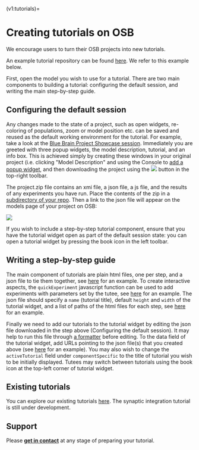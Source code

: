 (v1:tutorials)=
# Creating tutorials on OSB

We encourage users to turn their OSB projects into new tutorials.

An example tutorial repository can be found [here](https://github.com/mattearnshaw/tutorials). We refer to this example below.

First, open the model you wish to use for a tutorial. There are two main components to building a tutorial: configuring the default session, and writing the main step-by-step guide.

## Configuring the default session

Any changes made to the state of a project, such as open widgets, re-coloring of populations, zoom or model position etc. can be saved and reused as the default working environment for the tutorial.
For example, take a look at the [Blue Brain Project Showcase session](http://opensourcebrain.org/projects/blue-brain-project-showcase/models?explorer=https%3A%2F%2Fraw.githubusercontent.com%2FOpenSourceBrain%2FBlueBrainProjectShowcase%2Fsample%2FosbSessions%2Fsample%2FSample_Session.json). Immediately you are greeted with three popup widgets, the model description, tutorial, and an info box. This is achieved simply by creating these windows in your original project (i.e. clicking "Model Description" and using the Console to [add a popup widget](http://docs.geppetto.org/en/latest/usingwidgets.html), and then downloading the project using the ![](https://raw.githubusercontent.com/OpenSourceBrain/OSB_Documentation/master/resources/images/download-project-button.png) button in the top-right toolbar.

The project.zip file contains an xmi file, a json file, a js file, and the results of any experiments you have run. Place the contents of the zip in a [subdirectory of your repo](https://github.com/OpenSourceBrain/BlueBrainProjectShowcase/tree/sample/osbSessions/sample). Then a link to the json file will appear on the models page of your project on OSB:

![](https://raw.githubusercontent.com/OpenSourceBrain/OSB_Documentation/master/resources/images/curated.png)

If you wish to include a step-by-step tutorial component, ensure that you have the tutorial widget open as part of the default session state: you can open a tutorial widget by pressing the book icon in the left toolbar.

## Writing a step-by-step guide

The main component of tutorials are plain html files, one per step, and a json file to tie them together, see [here](https://github.com/mattearnshaw/tutorials/tree/master/1_hh_practical) for an example.
To create interactive aspects, the `quickExperiment` javascript function can be used to add experiments with parameters set by the tutee, see [here](https://github.com/mattearnshaw/tutorials/blob/master/1_hh_practical/2.html) for an example. The json file should specify a `name` (tutorial title), default `height` and `width` of the tutorial widget, and a list of paths of the html files for each step, see [here](https://github.com/mattearnshaw/tutorials/blob/master/1_hh_practical/hh_practical.json) for an example.

Finally we need to add our tutorials to the tutorial widget by editing the json file downloaded in the step above (Configuring the default session). It may help to run this file through [a formatter](https://jsonformatter.org/json-pretty-print) before editing. To the data field of the tutorial widget, add URLs pointing to the json file(s) that you created above (see [here](https://github.com/mattearnshaw/tutorials/blob/master/models/hodgkinHuxley/GEPPETTO.json) for an example). You may also wish to change the `activeTutorial` field under `componentSpecific` to the title of tutorial you wish to be initially displayed. Tutees may switch between tutorials using the book icon at the top-left corner of tutorial widget.

## Existing tutorials 

You can explore our existing tutorials [here](http://www.opensourcebrain.org/tutorials). The synaptic integration tutorial is still under development.

## Support

Please <b><a href="http://www.opensourcebrain.org/docs#How_To_Contact_Us" onclick="javascript:(function(event){ enableDocSection($(this).attr('href')); if(window.history.pushState) {window.history.pushState(null, null, $(this).attr('href'));} event.preventDefault(); })">get in contact</a></b> at any stage of preparing your tutorial. 
